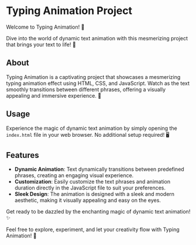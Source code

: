 # Typing Animation Project

Welcome to Typing Animation! 🎉

Dive into the world of dynamic text animation with this mesmerizing project that brings your text to life! 🚀

## About

Typing Animation is a captivating project that showcases a mesmerizing typing animation effect using HTML, CSS, and JavaScript. Watch as the text smoothly transitions between different phrases, offering a visually appealing and immersive experience. 💫

## Usage

Experience the magic of dynamic text animation by simply opening the `index.html` file in your web browser. No additional setup required! 🖥️

## Features

- **Dynamic Animation**: Text dynamically transitions between predefined phrases, creating an engaging visual experience.
- **Customization**: Easily customize the text phrases and animation duration directly in the JavaScript file to suit your preferences.
- **Sleek Design**: The animation is designed with a sleek and modern aesthetic, making it visually appealing and easy on the eyes.

Get ready to be dazzled by the enchanting magic of dynamic text animation! ✨

Feel free to explore, experiment, and let your creativity flow with Typing Animation! 🌟